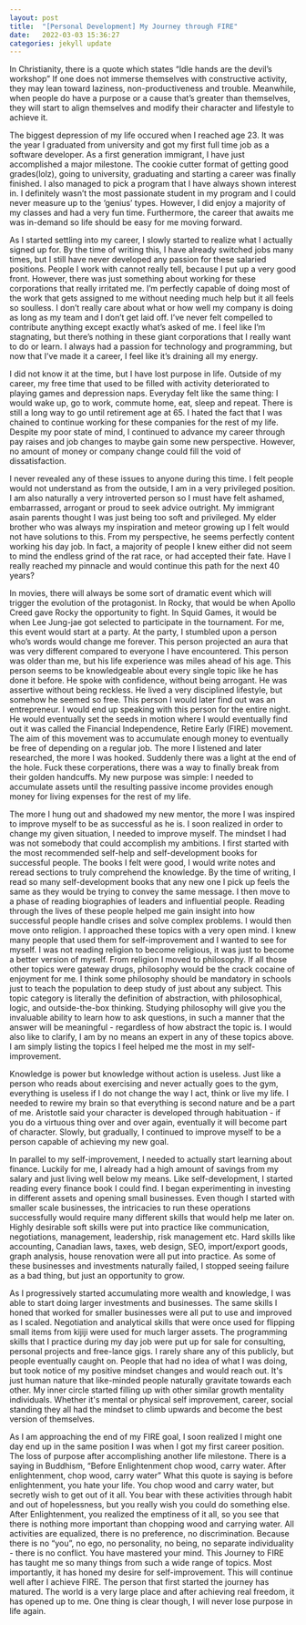 ```yaml
---
layout: post
title:  "[Personal Development] My Journey through FIRE"
date:   2022-03-03 15:36:27
categories: jekyll update
---
```


In Christianity, there is a quote which states “Idle hands are the devil’s workshop” If one does not immerse themselves with constructive activity, they may lean toward laziness, non-productiveness and trouble. Meanwhile, when people do have a purpose or a cause that’s greater than themselves, they will start to align themselves and modify their character and lifestyle to achieve it.

The biggest depression of my life occured when I reached age 23. It was the year I graduated from university and got my first full time job as a software developer. As a first generation immigrant, I have just accomplished a major milestone. The cookie cutter format of getting good grades(lolz), going to university, graduating and starting a career was finally finished. I also managed to pick a program that I have always shown interest in. I definitely  wasn’t the most passionate student in my program and I could never measure up to the ‘genius’ types. However, I did enjoy a majority of my classes and had a very fun time. Furthermore, the career that awaits me was in-demand so life should be easy for me moving forward.

As I started settling into my career, I slowly started to realize what I actually signed up for. By the time of writing this, I have already switched jobs many times, but I still have never developed any passion for these salaried positions. People I work with cannot really tell, because I put up a very good front. However, there was just something about working for these corporations that really irritated me. I’m perfectly capable of doing most of the work that gets assigned to me without needing much help but it all feels so soulless. I don’t really care about what or how well my company is doing as long as my team and I don’t get laid off. I’ve never felt compelled to contribute anything except exactly what’s asked of me. I feel like I’m stagnating, but there’s nothing in these giant corporations that I really want to do or learn. I always had a passion for technology and programming, but now that I’ve made it a career, I feel like it’s draining all my energy. 

I did not know it at the time, but I have lost purpose in life. Outside of my career, my free time that used to be filled with activity deteriorated to playing games and depression naps. Everyday felt like the same thing: I would wake up, go to work, commute home, eat, sleep and repeat. There is still a long way to go until retirement age at 65. I hated the fact that I was chained to continue working for these companies for the rest of my life. Despite my poor state of mind, I continued to advance my career through pay raises and job changes to maybe gain some new perspective. However, no amount of money or company change could fill the void of dissatisfaction. 

I never revealed any of these issues to anyone during this time. I felt people would not understand as from the outside, I am in a very privileged position. I am also naturally a very introverted person so I must have felt ashamed, embarrassed, arrogant or proud to seek advice outright. My immigrant asain parents thought I was just being too soft and privileged. My elder brother who was always my inspiration and meteor growing up I felt would not have solutions to this. From my perspective, he seems perfectly content working his day job. In fact, a majority of people I knew either did not seem to mind the endless grind of the rat race, or had accepted their fate. Have I really reached my pinnacle and would continue this path for the next 40 years?

In movies, there will always be some sort of dramatic event which will trigger the evolution of the protagonist. In Rocky, that would be when Apollo Creed gave Rocky the opportunity to fight. In Squid Games, it would be when Lee Jung-jae got selected to participate in the tournament. For me, this event would start at a party. At the party, I stumbled upon a person who’s words would change me forever. This person projected an aura that was very different compared to everyone I have encountered. This person was older than me, but his life experience was miles ahead of his age. This person seems to be knowledgeable about every single topic like he has done it before. He spoke with confidence, without being arrogant. He was assertive without being reckless. He lived a very disciplined lifestyle, but somehow he seemed so free. This person I would later find out was an entrepreneur. I would end up speaking with this person for the entire night. He would eventually set the seeds in motion where I would eventually find out it was called the Financial Independence, Retire Early (FIRE) movement. The aim of this movement was to accumulate enough money to eventually be free of depending on a regular job. The more I listened and later researched, the more I was hooked. Suddenly there was a light at the end of the hole. Fuck these corperations, there was a way to finally break from their golden handcuffs. My new purpose was simple: I needed to accumulate assets until the resulting passive income provides enough money for living expenses for the rest of my life.

The more I hung out and shadowed my new mentor, the more I was inspired to improve myself to be as successful as he is. I soon realized in order to change my given situation, I needed to improve myself. The mindset I had was not somebody that could accomplish my ambitions. I first started with the most recommended self-help and self-development books for successful people. The books I felt were good, I would write notes and reread sections to truly comprehend the knowledge. By the time of writing, I read so many self-development books that any new one I pick up feels the same as they would be trying to convey the same message. I then move to a phase of reading biographies of leaders and influential people. Reading through the lives of these people helped me gain insight into how successful people handle crises and solve complex problems. I would then move onto religion. I approached these topics with a very open mind. I knew many people that used them for self-improvement and I wanted to see for myself. I was not reading religion to become religious, it was just to become a better version of myself. From religion I moved to philosophy. If all those other topics were gateway drugs, philosophy would be the crack cocaine of enjoyment for me. I think some philosophy should be mandatory in schools just to teach the population to deep study of just about any subject. This topic category is literally the definition of abstraction, with philosophical, logic, and outside-the-box thinking. Studying philosophy will give you the invaluable ability to learn how to ask questions, in such a manner that the answer will be meaningful - regardless of how abstract the topic is. I would also like to clarify, I am by no means an expert in any of these topics above. I am simply listing the topics I feel helped me the most in my self-improvement.

Knowledge is power but knowledge without action is useless. Just like a person who reads about exercising and never actually goes to the gym, everything is useless if I do not change the way I act, think or live my life. I needed to rewire my brain so that everything is second nature and be a part of me. Aristotle said your character is developed through habituation - if you do a virtuous thing over and over again, eventually it will become part of character. Slowly, but gradually, I continued to improve myself to be a person capable of achieving my new goal.

In parallel to my self-improvement, I needed to actually start learning about finance. Luckily for me, I already had a high amount of savings from my salary and just living well below my means. Like self-development, I started reading every finance book I could find. I began experimenting in investing in different assets and opening small businesses. Even though I started with smaller scale businesses, the intricacies to run these operations successfully would require many different skills that would help me later on. Highly desirable soft skills were put into practice like communication, negotiations, management, leadership, risk management etc. Hard skills like accounting, Canadian laws, taxes, web design, SEO, import/export goods, graph analysis, house renovation were all put into practice. As some of these businesses and investments naturally failed, I stopped seeing failure as a bad thing, but just an opportunity to grow. 

As I progressively started accumulating more wealth and knowledge, I was able to start doing larger investments and businesses. The same skills I honed that worked for smaller businesses were all put to use and improved as I scaled. Negotiation and analytical skills that were once used for flipping small items from kijiji were used for much larger assets. The programming skills that I practice during my day job were put up for sale for consulting, personal projects and free-lance gigs. I rarely share any of this publicly, but people eventually caught on. People that had no idea of what I was doing, but took notice of my positive mindset changes and would reach out. It's just human nature that like-minded people naturally gravitate towards each other. My inner circle started filling up with other similar growth mentality individuals. Whether it's mental or physical self improvement, career, social standing they all had the mindset to climb upwards and become the best version of themselves. 

As I am approaching the end of my FIRE goal, I soon realized I might one day end up in the same position I was when I got my first career position. The loss of purpose after accomplishing another life milestone. There is a saying in Buddhism, “Before Enlightenment chop wood, carry water. After enlightenment, chop wood, carry water” What this quote is saying is before enlightenment, you hate your life. You chop wood and carry water, but secretly wish to get out of it all. You bear with these activities through habit and out of hopelessness, but you really wish you could do something else. After Enlightenment, you realized the emptiness of it all, so you see that there is nothing more important than chopping wood and carrying water. All activities are equalized, there is no preference, no discrimination. Because there is no “you”, no ego, no personality, no being, no separate individuality - there is no conflict. You have mastered your mind. This Journey to FIRE has taught me so many things from such a wide range of topics. Most importantly, it has honed my desire for self-improvement. This will continue well after I achieve FIRE. The person that first started the journey has matured. The world is a very large place and after achieving real freedom, it has opened up to me. One thing is clear though, I will never lose purpose in life again.
